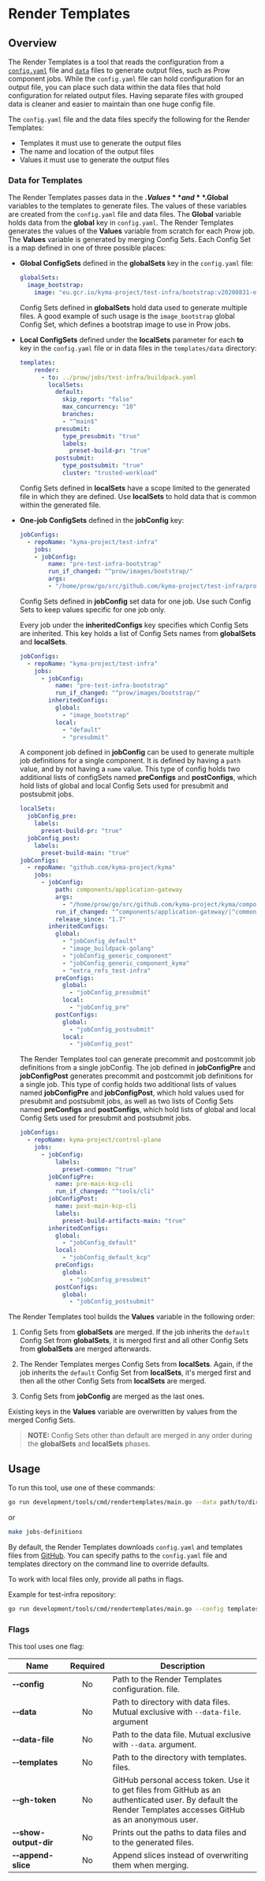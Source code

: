 # Render Templates

## Overview

The Render Templates is a tool that reads the configuration from a [`config.yaml`](/templates/config.yaml) file and [`data`](/templates/data) files to generate output files, such as Prow component jobs. While the `config.yaml` file can hold configuration for an output file, you can place such data within the data files that hold configuration for related output files. Having separate files with grouped data is cleaner and easier to maintain than one huge config file.

The `config.yaml` file and the data files specify the following for the Render Templates:
- Templates it must use to generate the output files
- The name and location of the output files
- Values it must use to generate the output files

### Data for Templates

The Render Templates passes data in the **$.Values** and **$.Global** variables to the templates to generate files. The values of these variables are created from the `config.yaml` file and data files. The **Global** variable holds data from the **global** key in `config.yaml`. The Render Templates generates the values of the **Values** variable from scratch for each Prow job. The **Values** variable is generated by merging Config Sets. Each Config Set is a map defined in one of three possible places:

- **Global ConfigSets** defined in the **globalSets** key in the `config.yaml` file:

    ```yaml
    globalSets:
      image_bootstrap:
        image: "eu.gcr.io/kyma-project/test-infra/bootstrap:v20200831-e46c648b"
    ```

   Config Sets defined in **globalSets** hold data used to generate multiple files. A good example of such usage is the `image_bootstrap` global Config Set, which defines a bootstrap image to use in Prow jobs.


- **Local ConfigSets** defined under the **localSets** parameter for each **to** key in the `config.yaml` file or in data files in the `templates/data` directory:

    ```yaml
    templates:
        render:
          - to: ../prow/jobs/test-infra/buildpack.yaml
            localSets:
              default:
                skip_report: "false"
                max_concurrency: "10"
                branches:
                - "^main$"
              presubmit:
                type_presubmit: "true"
                labels:
                  preset-build-pr: "true"
              postsubmit:
                type_postsubmit: "true"
                cluster: "trusted-workload"
    ```

   Config Sets defined in **localSets** have a scope limited to the generated file in which they are defined. Use **localSets** to hold data that is common within the generated file.


- **One-job ConfigSets** defined in the **jobConfig** key:

    ```yaml
    jobConfigs:
      - repoName: "kyma-project/test-infra"
        jobs:
        - jobConfig:
            name: "pre-test-infra-bootstrap"
            run_if_changed: "^prow/images/bootstrap/"
            args:
            - "/home/prow/go/src/github.com/kyma-project/test-infra/prow/images/bootstrap"
    ```
    
    Config Sets defined in **jobConfig** set data for one job. Use such Config Sets to keep values specific for one job only.
    
    Every job under the **inheritedConfigs** key specifies which Config Sets are inherited. This key holds a list of Config Sets names from **globalSets** and **localSets**.

    ```yaml
    jobConfigs:
      - repoName: "kyma-project/test-infra"
        jobs:
          - jobConfig:
              name: "pre-test-infra-bootstrap"
              run_if_changed: "^prow/images/bootstrap/"
            inheritedConfigs:
              global:
                - "image_bootstrap"
              local:
                - "default"
                - "presubmit"
    ```
    
    A component job defined in **jobConfig** can be used to generate multiple job definitions for a single component. It is defined by having a `path` value, and by not having a `name` value. This type of config holds two additional lists of configSets named **preConfigs** and **postConfigs**, which hold lists of global and local Config Sets used for presubmit and postsubmit jobs.

    ```yaml
    localSets:
      jobConfig_pre:
        labels:
          preset-build-pr: "true"
      jobConfig_post:
        labels:
          preset-build-main: "true"
    jobConfigs:
      - repoName: "github.com/kyma-project/kyma"
        jobs:
          - jobConfig:
              path: components/application-gateway
              args:
                - "/home/prow/go/src/github.com/kyma-project/kyma/components/application-gateway"
              run_if_changed: "^components/application-gateway/|^common/makefiles/"
              release_since: "1.7"
            inheritedConfigs:
              global:
                - "jobConfig_default"
                - "image_buildpack-golang"
                - "jobConfig_generic_component"
                - "jobConfig_generic_component_kyma"
                - "extra_refs_test-infra"
              preConfigs:
                global:
                  - "jobConfig_presubmit"
                local:
                  - "jobConfig_pre"
              postConfigs:
                global:
                  - "jobConfig_postsubmit"
                local:
                  - "jobConfig_post"
    ```
    
    The Render Templates tool can generate precommit and postcommit job definitions from a single jobConfig. The job defined in **jobConfigPre** and **jobConfigPost** generates precommit and postcommit job definitions for a single job. This type of config holds two additional lists of values named **jobConfigPre** and **jobConfigPost**, which hold values used for presubmit and postsubmit jobs, as well as two lists of Config Sets named **preConfigs** and **postConfigs**, which hold lists of global and local Config Sets used for presubmit and postsubmit jobs.
    
    ```yaml
    jobConfigs:
      - repoName: kyma-project/control-plane
        jobs:
          - jobConfig:
              labels:
                preset-common: "true"
            jobConfigPre:
              name: pre-main-kcp-cli
              run_if_changed: "^tools/cli"
            jobConfigPost:
              name: post-main-kcp-cli
              labels:
                preset-build-artifacts-main: "true"
            inheritedConfigs:
              global:
                - "jobConfig_default"
              local:
                - "jobConfig_default_kcp"
              preConfigs:
                global:
                  - "jobConfig_presubmit"
              postConfigs:
                global:
                  - "jobConfig_postsubmit"
    ```
  
The Render Templates tool builds the **Values** variable in the following order:

1. Config Sets from **globalSets** are merged. If the job inherits the `default` Config Set from **globalSets**, it is merged first and all other Config Sets from **globalSets** are merged afterwards. 

2. The Render Templates merges Config Sets from **localSets**. Again, if the job inherits the `default` Config Set from **localSets**, it's merged first and then all the other Config Sets from **localSets** are merged.

3. Config Sets from **jobConfig** are merged as the last ones. 

Existing keys in the **Values** variable are overwritten by values from the merged Config Sets.

> **NOTE:** Config Sets other than default are merged in any order during the **globalSets** and **localSets** phases.


## Usage

To run this tool, use one of these commands:

```bash
go run development/tools/cmd/rendertemplates/main.go --data path/to/directory/with/data/files
```
or
```bash
make jobs-definitions
```

By default, the Render Templates downloads `config.yaml` and templates files from [GitHub](https://github.com/kyma-project/test-infra). You can specify paths to the `config.yaml` file and templates directory on the command line to override defaults.

To work with local files only, provide all paths in flags.

Example for test-infra repository:
```bash
go run development/tools/cmd/rendertemplates/main.go --config templates/config.yaml --templates templates/templates --data templates/data
```

### Flags

This tool uses one flag:

| Name                                | Required | Description                                                                                                                                       |
|-------------------------------------|:--------:|---------------------------------------------------------------------------------------------------------------------------------------------------|
| **&#x2011;&#x2011;config**          |    No    | Path to the Render Templates configuration. file.                                                                                                  |
| **&#x2011;&#x2011;data**            |    No    | Path to directory with data files. Mutual exclusive with `--data-file`. argument                                                                     |
| **&#x2011;&#x2011;data-file**       |    No    | Path to the data file. Mutual exclusive with `--data`. argument.                                                                                     |
| **&#x2011;&#x2011;templates**       |    No    | Path to the directory with templates. files.                                                                                                       |
| **&#x2011;&#x2011;gh-token**        |    No    | GitHub personal access token. Use it to get files from GitHub as an authenticated user. By default the Render Templates accesses GitHub as an anonymous user. |
| **&#x2011;&#x2011;show-output-dir** |    No    | Prints out the paths to data files and to the generated files.                                                                                    |
| **&#x2011;&#x2011;append-slice**    |    No    | Append slices instead of overwriting them when merging.                                                                                                |
